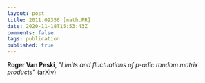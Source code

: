 ```yaml
---
layout: post
title: 2011.09356 [math.PR]
date: 2020-11-18T15:53:43Z
comments: false
tags: publication
published: true
---
```


<b>Roger Van Peski</b>, "<i>Limits and fluctuations of $p$-adic random matrix products</i>" ([arXiv](http://arxiv.org/abs/2011.09356v1))
